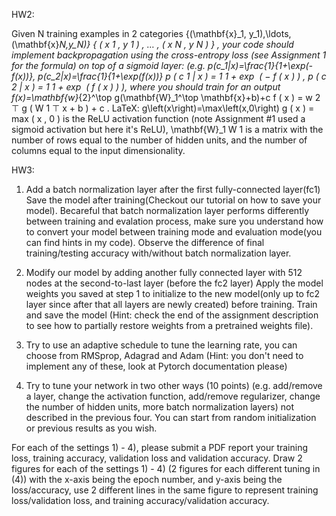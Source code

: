 HW2:

Given N training examples in 2 categories \{(\mathbf{x}_1, y_1),\ldots,(\mathbf{x}_N,y_N)\} { ( x 1 , y 1 ) , … , ( x N , y N ) } , your code should implement backpropagation using the cross-entropy loss (see Assignment 1 for the formula) on top of a sigmoid layer: (e.g. p(c_1|x)=\frac{1}{1+\exp(-f(x))}, p(c_2|x)=\frac{1}{1+\exp(f(x))} p ( c 1 | x ) = 1 1 + exp ⁡ ( − f ( x ) ) , p ( c 2 | x ) = 1 1 + exp ⁡ ( f ( x ) ) ), where you should train for an output f(x)=\mathbf{w}_{2}^\top g(\mathbf{W}_1^\top \mathbf{x}+b)+c f ( x ) = w 2 ⊤ g ( W 1 ⊤ x + b ) + c . LaTeX: g\left(x\right)=\max\left(x,0\right) g ( x ) = max ( x , 0 )  is the ReLU activation function (note Assignment #1 used a sigmoid activation but here it's ReLU), \mathbf{W}_1 W 1  is a matrix with the number of rows equal to the number of hidden units, and the number of columns equal to the input dimensionality.



HW3:

1) Add a batch normalization layer after the first fully-connected layer(fc1)
Save the model after training(Checkout our tutorial on how to save your model).
Becareful that batch normalization layer performs differently between training and evalation process, make sure you understand how to convert your model between training mode and evaluation mode(you can find hints in my code).
Observe the difference of final training/testing accuracy with/without batch normalization layer.

2) Modify our model by adding another fully connected layer with 512 nodes at the second-to-last layer (before the fc2 layer)
Apply the model weights you saved at step 1 to initialize to the new model(only up to fc2 layer since after that all layers are newly created) before training. Train and save the model (Hint: check the end of the assignment description to see how to partially restore weights from a pretrained weights file).

3) Try to use an adaptive schedule to tune the learning rate, you can choose from RMSprop, Adagrad and Adam (Hint: you don't need to implement any of these, look at Pytorch documentation please)

4) Try to tune your network in two other ways (10 points) (e.g. add/remove a layer, change the activation function, add/remove regularizer, change the number of hidden units, more batch normalization layers) not described in the previous four. You can start from random initialization or previous results as you wish.

For each of the settings 1) - 4), please submit a PDF report your training loss, training accuracy, validation loss and validation accuracy. Draw 2 figures for each of the settings 1) - 4) (2 figures for each different tuning in (4)) with the x-axis being the epoch number, and y-axis being the loss/accuracy, use 2 different lines in the same figure to represent training loss/validation loss, and training accuracy/validation accuracy.

